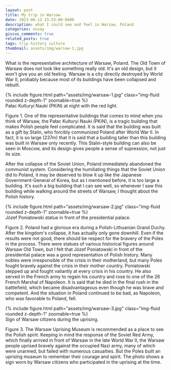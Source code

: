 ```yaml
---
layout: post
title: My trip in Warsaw
date: 2023-06-12 15:53:00-0400
description: what I could see and feel in Warsaw, Poland
categories: essay
giscus_comments: true
related_posts: true
tags: trip history culture
thumbnail: assets/img/warsaw-1.jpg
---
```




What is the representative architecture of Warsaw, Poland. The Old Town of Warsaw does not look like something really old. It's an old design, but it won't give you an old feeling. Warsaw is a city directly destroyed by World War II, probably because most of its buildings have been collapsed and rebuilt.

<div class="row mt-3">
    {% include figure.html path="assets/img/warsaw-1.jpg" class="img-fluid rounded z-depth-1" zoomable=true %}
</div>
<div class="caption">
    Pałac Kulturyi Nauki (PKiN) at night with the red light.
</div>

Figure 1. One of the representative buildings that comes to mind when you think of Warsaw, the Pałac Kulturyi Nauki (PKiN), is a tragic building that makes Polish people feel complicated. It is said that the building was built as a gift by Stalin, who forcibly communized Poland after World War II. In fact, it is so large (237m) that it is said that a building taller than this building was built in Warsaw only recently. This Stalin-style building can also be seen in Moscow, and its design gives people a sense of supression, not just its size.

After the collapse of the Soviet Union, Poland immediately abandoned the communist system. Considering the humiliating things that the Soviet Union did to Poland, it may be deserved to blow it up like the Japanese Government-General of Korea, but as I mentioned before, it is too large a building. It's such a big building that I can see well, so whenever I saw this building while walking around the streets of Warsaw, I thought about the Polish history.

<div class="row mt-3">
    {% include figure.html path="assets/img/warsaw-2.jpg" class="img-fluid rounded z-depth-1" zoomable=true %}
</div>
<div class="caption">
    Józef Poniatowski statue in front of the presidential palace.
</div>

Figure 2. Poland had a glorious era during a Polish-Lithuanian Grand Duchy. After the kingdom's collapse, it has actually only gone downhill. Even if the results were not good, there should be respect for the bravery of the Poles in the process.  There were statues of various historical figures around Warsaw Old Town, but I felt that Józef Poniatowski in front of the presidential palace was a good representation of Polish history. Many nobles were irresponsible of the crisis in their motherland, but many Poles fought bravely against the crisis in their mother country. Poniatowski stepped up and fought valiantly at every crisis in his country. He also served in the French army to regain his country and rose to one of the 26 French Marshal of Napoleon. It is said that he died in the final rush in the battlefield, which became disadvantageous even though he was brave and competent. And the situation in Poland continued to be bad, as Napoleon, who was favorable to Poland, fell.

<div class="row mt-3">
    {% include figure.html path="assets/img/warsaw-3.jpg" class="img-fluid rounded z-depth-1" zoomable=true %}
</div>
<div class="caption">
    Sign of Warsaw citizens during the uprising.
</div>

Figure 3. The Warsaw Uprising Museum is recommended as a place to see the Polish spirit. Keeping in mind the response of the Soviet Red Army, which finally arrived in front of Warsaw in the late World War II, the Warsaw people uprised bravely against the occupied Nazi army, many of which were unarmed, but failed with numerous casualties. But the Poles built an uprising museum to remember their courage and spirit. The photo shows a sign worn by Warsaw citizens who participated in the uprising at the time.